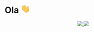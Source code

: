 # Ola <img src ="https://raw.githubusercontent.com/guilherme-mutao/guilherme-mutao/master//hi.gif" width="30px">

<div align="center">
  <a href="https://github.com/guilherme-mutao">
  <img height="180em" src="https://github-readme-stats.vercel.app/api?username=guilherme-mutao&show_icons=true&theme=dark&include_all_commits=true&count_private=true"/>
  <img height="180em" src="https://github-readme-stats.vercel.app/api/top-langs/?username=guilherme-mutao&show_icons=truelayout=compact&langs_count=16&theme=dark&count_private=true"/>
</div>
